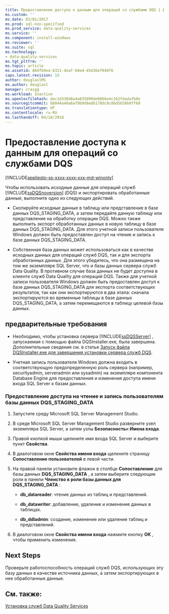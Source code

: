 ```yaml
---
title: Предоставление доступа к данным для операций со службами DQS | Документы Майкрософт
ms.custom: ''
ms.date: 03/01/2017
ms.prod: sql-non-specified
ms.prod_service: data-quality-services
ms.service: ''
ms.component: install-windows
ms.reviewer: ''
ms.suite: sql
ms.technology:
- data-quality-services
ms.tgt_pltfrm: ''
ms.topic: article
ms.assetid: 88dfb9ea-6321-4eaf-b9e4-45d36ef048f6
caps.latest.revision: 15
author: douglaslMS
ms.author: douglasl
manager: craigg
ms.workload: Inactive
ms.openlocfilehash: dac1d338d8a4a835099de086be4c162fdadafb0e
ms.sourcegitcommit: bb044a48a6af9b9d8edb178dc8c8bd5658b9ff68
ms.translationtype: HT
ms.contentlocale: ru-RU
ms.lasthandoff: 04/18/2018
---
```

# <a name="access-data-for-the-dqs-operations"></a>Предоставление доступа к данным для операций со службами DQS

[!INCLUDE[appliesto-ss-xxxx-xxxx-xxx-md-winonly](../../includes/appliesto-ss-xxxx-xxxx-xxx-md-winonly.md)]

  Чтобы использовать исходные данные для операций служб [!INCLUDE[ssDQSnoversion](../../includes/ssdqsnoversion-md.md)] (DQS) и экспортировать обработанные данные, выполните одно из следующих действий.  
  
-   Скопируйте исходные данные в таблицу или представление в базе данных DQS_STAGING_DATA, а затем передайте данную таблицу или представление на обработку операции DQS. Можно также выполнить экспорт обработанных данных в новую таблицу в базе данных DQS_STAGING_DATA. Для этого учетной записи пользователя Windows должен быть предоставлен доступ на чтение и запись к базе данных DQS_STAGING_DATA.  
  
-   Собственная база данных может использоваться как в качестве исходных данных для операций служб DQS, так и для экспорта обработанных данных. Для этого убедитесь, что она размещена на том же экземпляре SQL Server, что и базы данных сервера служб Data Quality. В противном случае база данных не будет доступна в клиенте служб Data Quality для операций DQS. Также для учетной записи пользователя Windows должен быть предоставлен доступ к базе данных DQS_STAGING_DATA для экспорта соответствующих результатов, так как они экспортируются в два этапа: сначала экспортируются во временные таблицы в базе данных DQS_STAGING_DATA, а затем перемещаются в таблицу целевой базы данных.  
  
## <a name="prerequisites"></a>предварительные требования  
  
-   Необходимо, чтобы установка сервера [!INCLUDE[ssDQSServer](../../includes/ssdqsserver-md.md)] , запускаемая с помощью файла DQSInstaller.exe, была завершена. Дополнительные сведения см. в статье [Запуск файла DQSInstaller.exe для завершения установки сервера служб DQS](../../data-quality-services/install-windows/run-dqsinstaller-exe-to-complete-data-quality-server-installation.md).  
  
-   Учетная запись пользователя Windows должна входить в соответствующую предопределенную роль сервера (например, securityadmin, serveradmin или sysadmin) на экземпляре компонента Database Engine для предоставления и изменения доступа имени входа SQL Server к базам данных.  
  
### <a name="to-grant-readwrite-access-to-a-user-on-the-dqsstagingdata-database"></a>Предоставление доступа на чтение и запись пользователям базы данных DQS_STAGING_DATA  
  
1.  Запустите среду Microsoft SQL Server Management Studio.  
  
2.  В среде Microsoft SQL Server Management Studio разверните узел экземпляра SQL Server, а затем узлы **Безопасность**и **Имена входа**.  
  
3.  Правой кнопкой мыши щелкните имя входа SQL Server и выберите пункт **Свойства**.  
  
4.  В диалоговом окне **Свойства имени входа** щелкните страницу **Сопоставление пользователей** в левой части.  
  
5.  На правой панели установите флажок в столбце **Сопоставление** для базы данных **DQS_STAGING_DATA** , а затем выберите следующие роли в панели **Членство в роли базы данных для DQS_STAGING_DATA** :  
  
    -   **db_datareader**: чтение данных из таблиц и представлений.  
  
    -   **db_datawriter**: добавление, удаление и изменение данных в таблицах.  
  
    -   **db_ddladmin**: создание, изменение или удаление таблиц и представлений.  
  
6.  В диалоговом окне **Свойства имени входа** нажмите кнопку **ОК** , чтобы применить изменения.  
  
## <a name="next-steps"></a>Next Steps  
 Проверьте работоспособность операций служб DQS, использующих эту базу данных в качестве источника данных, а затем экспортирующих в нее обработанные данные.  
  
## <a name="see-also"></a>См. также:  
 [Установка служб Data Quality Services](../../data-quality-services/install-windows/install-data-quality-services.md)  
  
  
